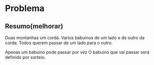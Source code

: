 # Problema

## Resumo(melhorar)

Duas montanhas um corda. Varios babuinos de um lado e de outro da corda.
Todos querem passar de um lado para o outro.

Apenas um babuino pode passar por vez
O babuino que vai passar será definido por sorteio.

